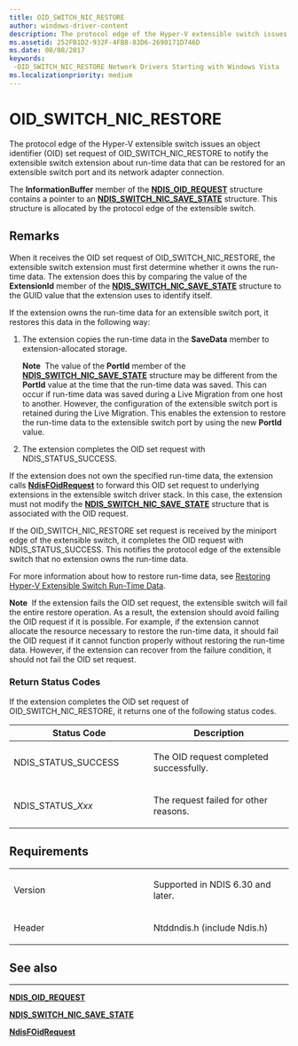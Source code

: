 ```yaml
---
title: OID_SWITCH_NIC_RESTORE
author: windows-driver-content
description: The protocol edge of the Hyper-V extensible switch issues an object identifier (OID) set request of OID_SWITCH_NIC_RESTORE to notify the extensible switch extension about run-time data that can be restored for an extensible switch port and its network adapter connection.
ms.assetid: 252FB1D2-932F-4FB8-83D6-2690171D746D
ms.date: 08/08/2017
keywords: 
 -OID_SWITCH_NIC_RESTORE Network Drivers Starting with Windows Vista
ms.localizationpriority: medium
---
```


# OID\_SWITCH\_NIC\_RESTORE


The protocol edge of the Hyper-V extensible switch issues an object identifier (OID) set request of OID\_SWITCH\_NIC\_RESTORE to notify the extensible switch extension about run-time data that can be restored for an extensible switch port and its network adapter connection.

The **InformationBuffer** member of the [**NDIS\_OID\_REQUEST**](https://msdn.microsoft.com/library/windows/hardware/ff566710) structure contains a pointer to an [**NDIS\_SWITCH\_NIC\_SAVE\_STATE**](https://msdn.microsoft.com/library/windows/hardware/hh598216) structure. This structure is allocated by the protocol edge of the extensible switch.

Remarks
-------

When it receives the OID set request of OID\_SWITCH\_NIC\_RESTORE, the extensible switch extension must first determine whether it owns the run-time data. The extension does this by comparing the value of the **ExtensionId** member of the [**NDIS\_SWITCH\_NIC\_SAVE\_STATE**](https://msdn.microsoft.com/library/windows/hardware/hh598216) structure to the GUID value that the extension uses to identify itself.

If the extension owns the run-time data for an extensible switch port, it restores this data in the following way:

1.  The extension copies the run-time data in the **SaveData** member to extension-allocated storage.

    **Note**  The value of the **PortId** member of the [**NDIS\_SWITCH\_NIC\_SAVE\_STATE**](https://msdn.microsoft.com/library/windows/hardware/hh598216) structure may be different from the **PortId** value at the time that the run-time data was saved. This can occur if run-time data was saved during a Live Migration from one host to another. However, the configuration of the extensible switch port is retained during the Live Migration. This enables the extension to restore the run-time data to the extensible switch port by using the new **PortId** value.

     

2.  The extension completes the OID set request with NDIS\_STATUS\_SUCCESS.

If the extension does not own the specified run-time data, the extension calls [**NdisFOidRequest**](https://msdn.microsoft.com/library/windows/hardware/ff561830) to forward this OID set request to underlying extensions in the extensible switch driver stack. In this case, the extension must not modify the [**NDIS\_SWITCH\_NIC\_SAVE\_STATE**](https://msdn.microsoft.com/library/windows/hardware/hh598216) structure that is associated with the OID request.

If the OID\_SWITCH\_NIC\_RESTORE set request is received by the miniport edge of the extensible switch, it completes the OID request with NDIS\_STATUS\_SUCCESS. This notifies the protocol edge of the extensible switch that no extension owns the run-time data.

For more information about how to restore run-time data, see [Restoring Hyper-V Extensible Switch Run-Time Data](https://msdn.microsoft.com/library/windows/hardware/hh598298).

**Note**  If the extension fails the OID set request, the extensible switch will fail the entire restore operation. As a result, the extension should avoid failing the OID request if it is possible. For example, if the extension cannot allocate the resource necessary to restore the run-time data, it should fail the OID request if it cannot function properly without restoring the run-time data. However, if the extension can recover from the failure condition, it should not fail the OID set request.

 

### Return Status Codes

If the extension completes the OID set request of OID\_SWITCH\_NIC\_RESTORE, it returns one of the following status codes.

<table>
<colgroup>
<col width="50%" />
<col width="50%" />
</colgroup>
<thead>
<tr class="header">
<th>Status Code</th>
<th>Description</th>
</tr>
</thead>
<tbody>
<tr class="odd">
<td><p>NDIS_STATUS_SUCCESS</p></td>
<td><p>The OID request completed successfully.</p></td>
</tr>
<tr class="even">
<td><p>NDIS_STATUS_<em>Xxx</em></p></td>
<td><p>The request failed for other reasons.</p></td>
</tr>
</tbody>
</table>

 

Requirements
------------

<table>
<colgroup>
<col width="50%" />
<col width="50%" />
</colgroup>
<tbody>
<tr class="odd">
<td><p>Version</p></td>
<td><p>Supported in NDIS 6.30 and later.</p></td>
</tr>
<tr class="even">
<td><p>Header</p></td>
<td>Ntddndis.h (include Ndis.h)</td>
</tr>
</tbody>
</table>

## See also


****
[**NDIS\_OID\_REQUEST**](https://msdn.microsoft.com/library/windows/hardware/ff566710)

[**NDIS\_SWITCH\_NIC\_SAVE\_STATE**](https://msdn.microsoft.com/library/windows/hardware/hh598216)

[**NdisFOidRequest**](https://msdn.microsoft.com/library/windows/hardware/ff561830)

 

 




